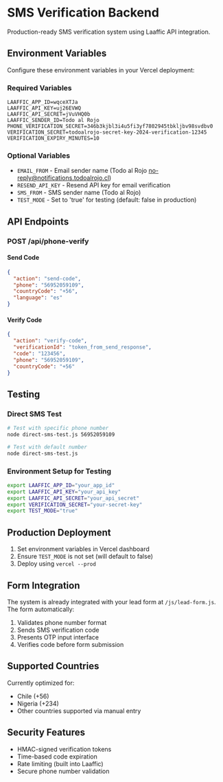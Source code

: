 # SMS Verification Backend

Production-ready SMS verification system using Laaffic API integration.

## Environment Variables

Configure these environment variables in your Vercel deployment:

### Required Variables
```
LAAFFIC_APP_ID=wqceXTJa
LAAFFIC_API_KEY=uj26EVWQ
LAAFFIC_API_SECRET=jVuVHQ0b
LAAFFIC_SENDER_ID=Todo al Rojo
PHONE_VERIFICATION_SECRET=346b3kjbl3i4u5fi3yf7802945tbkljbv98svdbv0
VERIFICATION_SECRET=todoalrojo-secret-key-2024-verification-12345
VERIFICATION_EXPIRY_MINUTES=10
```

### Optional Variables
- `EMAIL_FROM` - Email sender name (Todo al Rojo no-reply@notifications.todoalrojo.cl)
- `RESEND_API_KEY` - Resend API key for email verification
- `SMS_FROM` - SMS sender name (Todo al Rojo)
- `TEST_MODE` - Set to 'true' for testing (default: false in production)

## API Endpoints

### POST /api/phone-verify
#### Send Code
```json
{
  "action": "send-code",
  "phone": "56952059109",
  "countryCode": "+56",
  "language": "es"
}
```

#### Verify Code
```json
{
  "action": "verify-code",
  "verificationId": "token_from_send_response",
  "code": "123456",
  "phone": "56952059109",
  "countryCode": "+56"
}
```

## Testing

### Direct SMS Test
```bash
# Test with specific phone number
node direct-sms-test.js 56952059109

# Test with default number
node direct-sms-test.js
```

### Environment Setup for Testing
```bash
export LAAFFIC_APP_ID="your_app_id"
export LAAFFIC_API_KEY="your_api_key"
export LAAFFIC_API_SECRET="your_api_secret"
export VERIFICATION_SECRET="your-secret-key"
export TEST_MODE="true"
```

## Production Deployment

1. Set environment variables in Vercel dashboard
2. Ensure `TEST_MODE` is not set (will default to false)
3. Deploy using `vercel --prod`

## Form Integration

The system is already integrated with your lead form at `/js/lead-form.js`. The form automatically:

1. Validates phone number format
2. Sends SMS verification code
3. Presents OTP input interface
4. Verifies code before form submission

## Supported Countries

Currently optimized for:
- Chile (+56)
- Nigeria (+234)
- Other countries supported via manual entry

## Security Features

- HMAC-signed verification tokens
- Time-based code expiration
- Rate limiting (built into Laaffic)
- Secure phone number validation